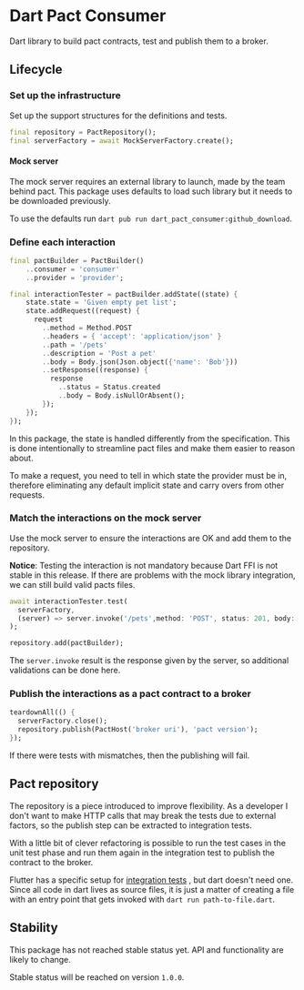 # Dart Pact Consumer

Dart library to build pact contracts, test and publish them to a broker.

## Lifecycle

### Set up the infrastructure

Set up the support structures for the definitions and tests.

```dart
final repository = PactRepository();
final serverFactory = await MockServerFactory.create();
```

#### Mock server

The mock server requires an external library to launch, made by the team behind pact. This package uses defaults to
load such library but it needs to be downloaded previously.

To use the defaults run `dart pub run dart_pact_consumer:github_download`.

### Define each interaction

```dart
final pactBuilder = PactBuilder()
    ..consumer = 'consumer'
    ..provider = 'provider';

final interactionTester = pactBuilder.addState((state) {
    state.state = 'Given empty pet list';
    state.addRequest((request) {
      request
        ..method = Method.POST
        ..headers = { 'accept': 'application/json' }
        ..path = '/pets'
        ..description = 'Post a pet'
        ..body = Body.json(Json.object({'name': 'Bob'}))
        ..setResponse((response) {
          response
            ..status = Status.created
            ..body = Body.isNullOrAbsent();
        });
    });
});
```

In this package, the state is handled differently from the specification. This is done intentionally to
streamline pact files and make them easier to reason about.

To make a request, you need to tell in which state the provider must be in, therefore eliminating any default implicit
state and carry overs from other requests.

### Match the interactions on the mock server

Use the mock server to ensure the interactions are OK and add them to the repository.

**Notice**: Testing the interaction is not mandatory because Dart FFI is not stable in this release.
If there are problems with the mock library integration, we can still build valid pacts files.

```dart
await interactionTester.test(
  serverFactory,
  (server) => server.invoke('/pets',method: 'POST', status: 201, body: '''{"name":"Bob"}'''),
);

repository.add(pactBuilder);
```

The `server.invoke` result is the response given by the server, so additional validations can be done here.

### Publish the interactions as a pact contract to a broker

```dart
teardownAll(() {
  serverFactory.close();
  repository.publish(PactHost('broker uri'), 'pact version');
});
```

If there were tests with mismatches, then the publishing will fail.

## Pact repository

The repository is a piece introduced to improve flexibility. As a developer I don't want to make HTTP calls
that may break the tests due to external factors, so the publish step can be extracted to integration tests.

With a little bit of clever refactoring is possible to run the test cases in the unit test phase and run them again
in the integration test to publish the contract to the broker.

Flutter has a specific setup for [integration tests](https://flutter.dev/docs/cookbook/testing/integration/introduction)
, but dart doesn't need one. Since all code in dart lives as source
files, it is just a matter of creating a file with an entry point that gets invoked with `dart run path-to-file.dart`.

## Stability

This package has not reached stable status yet. API and functionality are likely to change.

Stable status will be reached on version `1.0.0`.

